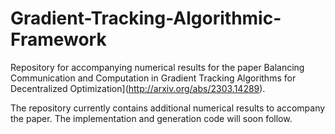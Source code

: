 # Gradient-Tracking-Algorithmic-Framework
Repository for accompanying numerical results for the paper Balancing Communication and Computation in Gradient Tracking Algorithms for Decentralized Optimization](http://arxiv.org/abs/2303.14289).

The repository currently contains additional numerical results to accompany the paper. The implementation and generation code will soon follow.


